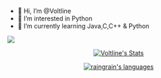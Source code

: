 - 👋 Hi, I’m @Voltline
- 👀 I’m interested in Python
- 🌱 I’m currently learning Java,C,C++ & Python

<!---
Voltline/Voltline is a ✨ special ✨ repository because its `README.md` (this file) appears on your GitHub profile.
You can click the Preview link to take a look at your changes.
--->
![](https://github-readme-stats.vercel.app/api?username=Voltline&show_icons=true&theme=dark&count_private=true)

<p align="center">
  <a href="https://github.com/Voltline">
    <img src="https://github-readme-stats.vercel.app/api?username=Voltline&show_icons=true&count_private=true&include_all_commits=true&theme=radical&bg_color=45,4E5E7E,F2F2F1&title_color=FFFEEE" alt="Voltline's Stats" >
  </a>
</p>

<p align="center">
  <a href="#">
    <img src="![](https://github-readme-stats.vercel.app/api/top-langs/?username=Voltline&theme=dark&layout=compact)" alt="raingrain's languages" >
  </a>
</p>
